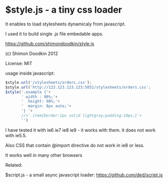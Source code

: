 $style.js - a tiny css loader
========
It enables to load stylesheets dynamicaly from javascript.

I used it to build single .js file embedable apps.

https://github.com/shimondoodkin/style.js

(c) Shimon Doodkin 2012

License: MIT

usage inside javascript:

```javascript
$style.url('/stylesheets/orders.css');
$style.url('http://123.123.123.123:5051/stylesheets/orders.css';
$style('.example {'+
       ' width : 90%;'+
       '  height: 90%;'+
       '  margin: 8px auto;'+
       '} '+
       //+'.item{border:1px solid lightgray;padding:10px;}'+
       '')
```

I have tested it with ie6 ie7 ie8 ie9 - it works with them. it does not work with ie5.5.

Also CSS that contain @import directive do not work in ie8 or less.

It works well in many other browsers


Related:

$script.js - a small async javascript loader: https://github.com/ded/script.js
